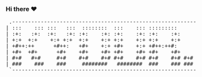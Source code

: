 ### Hi there ❤️

<pre align="center">
 .---------------------------------------------------------------------------------.
| :::    ::: :::   :::  ::::::::  :::    ::: :::::::::       ::::::::  ::::    :::  |
| :+:   :+:  :+:   :+: :+:    :+: :+:    :+: :+:    :+:     :+:    :+: :+:+:   :+:  |
| +:+  +:+    +:+ +:+  +:+    +:+ +:+    +:+ +:+    +:+     +:+        :+:+:+  +:+  |
| +#++:++      +#++:   +#+    +:+ +#+    +:+ +#++:++#:      +#+        +#+ +:+ +#+  |
| +#+  +#+      +#+    +#+    +#+ +#+    +#+ +#+    +#+     +#+        +#+  +#+#+#  |
| #+#   #+#     #+#    #+#    #+# #+#    #+# #+#    #+# #+# #+#    #+# #+#   #+#+#  |
| ###    ###    ###     ########   ########  ###    ### ###  ########  ###    ####  |
 `---------------------------------------------------------------------------------'
</pre>
